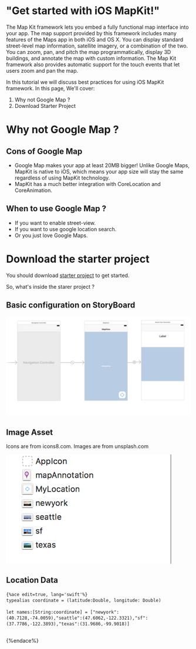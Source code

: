 
# "Get started with iOS MapKit!"



The Map Kit framework lets you embed a fully functional map interface into your app. The map support provided by this framework includes many features of the Maps app in both iOS and OS X. You can display standard street-level map information, satellite imagery, or a combination of the two. You can zoom, pan, and pitch the map programmatically, display 3D buildings, and annotate the map with custom information. The Map Kit framework also provides automatic support for the touch events that let users zoom and pan the map.

In this tutorial we will discuss best practices for using iOS MapKit framework. In this page, We'll cover:

1. Why not Google Map ?
2. Download Starter Project

# Why not Google Map ?

## Cons of Google Map

- Google Map makes your app at least 20MB bigger! Unlike Google Maps, MapKit is native to iOS, which means your app size will stay the same regardless of using MapKit technology.
- MapKit has a much better integration with CoreLocation and CoreAnimation.

## When to use Google Map ?

- If you want to enable street-view.
- If you want to use google location search.
- Or you just love Google Maps.

# Download the starter project

You should download [starter project](https://github.com/hao44le/MapKit-Tutorial-Beginner) to get started.

So, what's inside the starer project ?

## Basic configuration on StoryBoard

![StoryBoard Setup](assets/storyboard.png)

## Image Asset

Icons are from icons8.com. Images are from unsplash.com

![Image Asset](assets/images.png)

## Location Data


```
{%ace edit=true, lang='swift'%}
typealias coordinate = (latitude:Double, longitude: Double)
    
let names:[String:coordinate] = ["newyork":(40.7128,-74.0059),"seattle":(47.6062,-122.3321),"sf":(37.7786,-122.3893),"texas":(31.9686,-99.9018)]
 
 ```
{%endace%}

